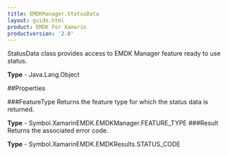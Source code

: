 ```yaml
---
title: EMDKManager.StatusData
layout: guide.html
product: EMDK For Xamarin
productversion: '2.0'
---
```

StatusData class provides access to EMDK Manager feature ready to use status.

**Type** - Java.Lang.Object

##Properties

###FeatureType
Returns the feature type for which the status data is returned.

**Type** - Symbol.XamarinEMDK.EMDKManager.FEATURE_TYPE
###Result
Returns the associated error code.

**Type** - Symbol.XamarinEMDK.EMDKResults.STATUS_CODE











